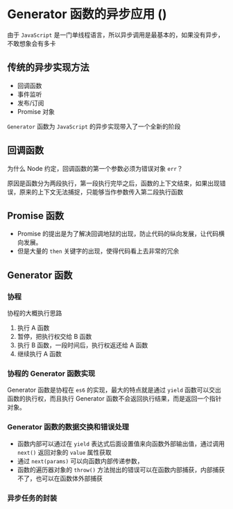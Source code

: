 # Generator 函数的异步应用 ()

由于 `JavaScript` 是一门单线程语言，所以异步调用是最基本的，如果没有异步，不敢想象会有多卡

## 传统的异步实现方法

* 回调函数
* 事件监听
* 发布/订阅
* Promise 对象

`Generator` 函数为 `JavaScript` 的异步实现带入了一个全新的阶段

## 回调函数

为什么 Node 约定，回调函数的第一个参数必须为错误对象 `err`？

原因是函数分为两段执行，第一段执行完毕之后，函数的上下文结束，如果出现错误，原来的上下文无法捕捉，只能够当作参数传入第二段执行函数

## Promise 函数

* Promise 的提出是为了解决回调地狱的出现，防止代码的纵向发展，让代码横向发展。
* 但是大量的 `then` 关键字的出现，使得代码看上去非常的冗余

## Generator 函数

### 协程

协程的大概执行思路

1. 执行 A 函数
2. 暂停，把执行权交给 B 函数
3. 执行 B 函数，一段时间后，执行权返还给 A 函数
4. 继续执行 A 函数

### 协程的 Generator 函数实现

Generator 函数是协程在 `es6` 的实现，最大的特点就是通过 `yield` 函数可以交出函数的执行权，而且执行 Generator 函数不会返回执行结果，而是返回一个指针对象。

### Generator 函数的数据交换和错误处理

* 函数内部可以通过在 `yield` 表达式后面设置值来向函数外部输出值，通过调用 `next()` 返回对象的 `value` 属性获取
* 通过 `next(params)` 可以向函数内部传递参数，
* 函数的遍历器对象的 `throw()` 方法抛出的错误可以在函数内部捕获，内部捕获不了，也可以在函数体外部捕获

### 异步任务的封装



